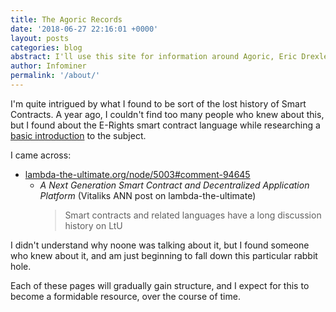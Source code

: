 ```yaml
---
title: The Agoric Records
date: '2018-06-27 22:16:01 +0000'
layout: posts
categories: blog
abstract: I'll use this site for information around Agoric, Eric Drexler, Mark Miller, E-Rights, and Object Capabilities.
author: Infominer
permalink: '/about/'
---
```



I'm quite intrigued by what I found to be sort of the lost history of Smart Contracts. A year ago, I couldn't find too many people who knew about this, but I found about the E-Rights smart contract language while researching a [basic introduction](https://www.axiomtech.io/blog-feed/2018/10/9/smart-contracts-uses-cases-dapps-icos) to the subject.

I came across:

* [lambda-the-ultimate.org/node/5003#comment-94645](http://lambda-the-ultimate.org/node/5003#comment-94645) 
  * *A Next Generation Smart Contract and Decentralized Application Platform* (Vitaliks ANN post on lambda-the-ultimate)
    > Smart contracts and related languages have a long discussion history on LtU

I didn't understand why noone was talking about it, but I found someone who knew about it, and am just beginning to fall down this particular rabbit hole.

Each of these pages will gradually gain structure, and I expect for this to become a formidable resource, over the course of time.